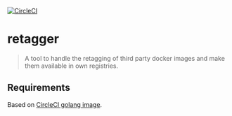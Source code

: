 [![CircleCI](https://circleci.com/gh/giantswarm/retagger.svg?style=shield)](https://circleci.com/gh/giantswarm/retagger)

# retagger

> A tool to handle the retagging of third party docker images and make them
  available in own registries.

## Requirements

Based on [CircleCI golang image](https://hub.docker.com/r/cimg/go).

